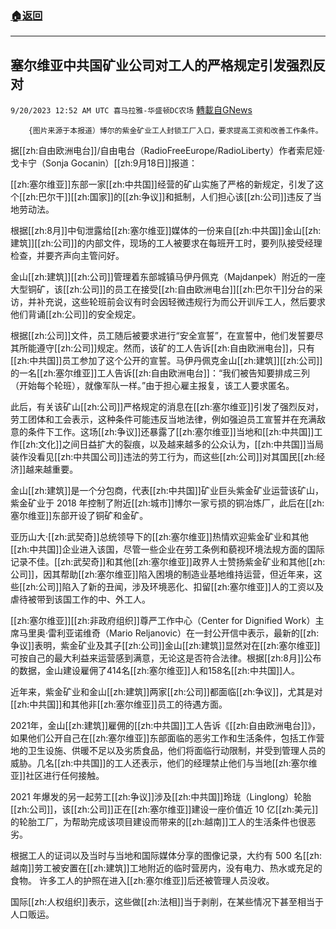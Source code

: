 ###  [:house:返回](README.md)
---


## 塞尔维亚中共国矿业公司对工人的严格规定引发强烈反对
`9/20/2023 12:52 AM UTC 喜马拉雅-华盛顿DC农场` [轉載自GNews](https://gnews.org/articles/1713636)

        {图片来源于本报道）博尔的紫金矿业工人封锁工厂入口，要求提高工资和改善工作条件。

据[[zh:自由欧洲电台]]/自由电台（RadioFreeEurope/RadioLiberty）作者索尼娅·戈卡宁（Sonja Gocanin）[[zh:9月18日]]报道：

[[zh:塞尔维亚]]东部一家[[zh:中共国]]经营的矿山实施了严格的新规定，引发了这个[[zh:巴尔干]][[zh:国家]]的[[zh:争议]]和抵制，人们担心该[[zh:公司]]违反了当地劳动法。

根据[[zh:8月]]中旬泄露给[[zh:塞尔维亚]]媒体的一份来自[[zh:中共国]]金山[[zh:建筑]][[zh:公司]]的内部文件，现场的工人被要求在每班开工时，要列队接受经理检查，并要齐声向主管问好。

金山[[zh:建筑]][[zh:公司]]管理着东部城镇马伊丹佩克（Majdanpek）附近的一座大型铜矿，该[[zh:公司]]的员工在接受[[zh:自由欧洲电台]][[zh:巴尔干]]分台的采访，并补充说，这些轮班前会议有时会因轻微违规行为而公开训斥工人，然后要求他们背诵[[zh:公司]]的安全规定。

根据[[zh:公司]]文件，员工随后被要求进行“安全宣誓”，在宣誓中，他们发誓要尽其所能遵守[[zh:公司]]规定。然而，该矿的工人告诉[[zh:自由欧洲电台]]，只有[[zh:中共国]]员工参加了这个公开的宣誓。马伊丹佩克金山[[zh:建筑]][[zh:公司]]的一名[[zh:塞尔维亚]]工人告诉[[zh:自由欧洲电台]]：“我们被告知要排成三列（开始每个轮班），就像军队一样。”由于担心雇主报复，该工人要求匿名。

此后，有关该矿山[[zh:公司]]严格规定的消息在[[zh:塞尔维亚]]引发了强烈反对，劳工团体和工会表示，这种条件可能违反当地法律，例如强迫员工宣誓并在充满敌意的条件下工作。这场[[zh:争议]]还暴露了[[zh:塞尔维亚]]当地和[[zh:中共国]]工作[[zh:文化]]之间日益扩大的裂痕，以及越来越多的公众认为，[[zh:中共国]]当局装作没看见[[zh:中共国公司]]违法的劳工行为，而这些[[zh:公司]]对其国民[[zh:经济]]越来越重要。

金山[[zh:建筑]]是一个分包商，代表[[zh:中共国]]矿业巨头紫金矿业运营该矿山，紫金矿业于 2018 年控制了附近[[zh:城市]]博尔一家亏损的铜冶炼厂，此后在[[zh:塞尔维亚]]东部开设了铜矿和金矿。

亚历山大·[[zh:武契奇]]总统领导下的[[zh:塞尔维亚]]热情欢迎紫金矿业和其他[[zh:中共国]]企业进入该国，尽管一些企业在劳工条例和藐视环境法规方面的国际记录不佳。[[zh:武契奇]]和其他[[zh:塞尔维亚]]政界人士赞扬紫金矿业和其他[[zh:公司]]，因其帮助[[zh:塞尔维亚]]陷入困境的制造业基地维持运营，但近年来，这些[[zh:公司]]陷入了新的丑闻，涉及环境恶化、扣留[[zh:塞尔维亚]]人的工资以及虐待被带到该国工作的中、外工人。

[[zh:塞尔维亚]][[zh:非政府组织]]尊严工作中心（Center for Dignified Work）主席马里奥·雷利亚诺维奇（Mario Reljanovic）在一封公开信中表示，最新的[[zh:争议]]表明，紫金矿业及其子[[zh:公司]]金山[[zh:建筑]]显然对在[[zh:塞尔维亚]]可按自己的最大利益来运营感到满意，无论这是否符合法律。根据[[zh:8月]]公布的数据，金山建设雇佣了414名[[zh:塞尔维亚]]人和158名[[zh:中共国]]人。

近年来，紫金矿业和金山[[zh:建筑]]两家[[zh:公司]]都面临[[zh:争议]]，尤其是对[[zh:中共国]]和其他非[[zh:塞尔维亚]]员工的待遇方面。

2021年，金山[[zh:建筑]]雇佣的[[zh:中共国]]工人告诉《[[zh:自由欧洲电台]]》，如果他们公开自己在[[zh:塞尔维亚]]东部面临的恶劣工作和生活条件，包括工作营地的卫生设施、供暖不足以及劣质食品，他们将面临行动限制，并受到管理人员的威胁。几名[[zh:中共国]]的工人还表示，他们的经理禁止他们与当地[[zh:塞尔维亚]]社区进行任何接触。

2021 年爆发的另一起劳工[[zh:争议]]涉及[[zh:中共国]]玲珑（Linglong）轮胎[[zh:公司]]，该[[zh:公司]]正在[[zh:塞尔维亚]]建设一座价值近 10 亿[[zh:美元]]的轮胎工厂，为帮助完成该项目建设而带来的[[zh:越南]]工人的生活条件也很恶劣。

根据工人的证词以及当时与当地和国际媒体分享的图像记录，大约有 500 名[[zh:越南]]劳工被安置在[[zh:建筑]]工地附近的临时营房内，没有电力、热水或充足的食物。 许多工人的护照在进入[[zh:塞尔维亚]]后还被管理人员没收。

国际[[zh:人权组织]]表示，这些做[[zh:法相]]当于剥削，在某些情况下甚至相当于人口贩运。
